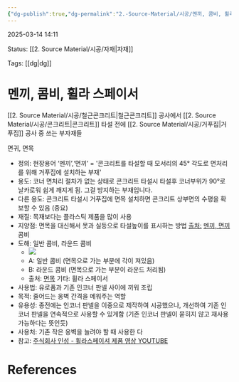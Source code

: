 ```yaml
---
{"dg-publish":true,"dg-permalink":"2.-Source-Material/시공/멘끼, 콤비, 휠라, 스페이서","permalink":"/2.-Source-Material/시공/멘끼, 콤비, 휠라, 스페이서/"}
---
```



2025-03-14 14:11

Status: [[2. Source Material/시공/자재\|자재]] 

Tags: [[dg\|dg]] 

# 멘끼, 콤비, 휠라 스페이서
[[2. Source Material/시공/철근콘크리트\|철근콘크리트]] 공사에서 [[2. Source Material/시공/콘크리트\|콘크리트]] 타설 전에 [[2. Source Material/시공/거푸집\|거푸집]] 공사 중 쓰는 부자재들

면귀, 면목
- 정의: 현장용어 ‘멘끼’,‘면끼’ = '콘크리트를 타설할 때 모서리의 45° 각도로 면처리를 위해 거푸집에 설치하는 부재'
- 용도: 코너 면처리 절차가 없는 상태로 콘크리트 타설시 타설후 코너부위가 90°로 날카로워 쉽게 깨지게 됨. 그걸 방지하는 부재입니다.
- 다른 용도: 콘크리트 타설시 거푸집에 면목 설치하면 콘크리트 상부면의 수평을 확보할 수 있음 (중요)
- 재질: 목재보다는 플라스틱 제품을 많이 사용
- 지양점: 면목을 대신해서 못과 실등으로 타설높이를 표시하는 방법 [출처:](https://i.imgur.com/slkLDVD.png) [멘끼, 면끼](https://m.blog.naver.com/PostView.naver?isHttpsRedirect=true&blogId=sbsim68&logNo=221416741490)
콤비
- 도해: 일반 콤비, 라운드 콤비
	- ![](https://i.imgur.com/FlFwAug.png)
	- A: 일반 콤비 (면목으로 가는 부분에 각이 져있음)
	- B: 라운드 콤비 (면목으로 가는 부분이 라운드 처리됨)
	- 출처: [면목](https://blog.naver.com/jungkid222/221304531846)
기타: 휠라 스페이서
- 사용법: 유로폼과 기존 인코너 판넬 사이에 끼워 조립
- 목적: 줄어드는 옹벽 간격을 메워주는 역할
- 유용성: 종전에는 인코너 판넬을 이중으로 제작하여 시공했으나, 개선하여 기존 인코너 판넬을 연속적으로 사용할 수 있게함 (기존 인코너 판넬이 묻히지 않고 재사용 가능하다는 뜻인듯)
- 사용처: 기존 작은 옹벽을 늘려야 할 때 사용한
다
- 참고: [주식회사 인성 - 휠라스페이셔 제품 영상 YOUTUBE](https://www.youtube.com/watch?v=FfKpcLU0XFc&t=7s)

# References
